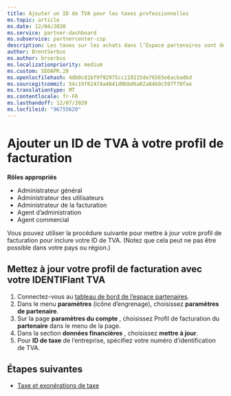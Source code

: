 ```yaml
---
title: Ajouter un ID de TVA pour les taxes professionnelles
ms.topic: article
ms.date: 12/04/2020
ms.service: partner-dashboard
ms.subservice: partnercenter-csp
description: Les taxes sur les achats dans l’Espace partenaires sont déterminées par l’adresse de votre entreprise. Les entreprises dans certains pays peuvent fournir leur numéro de TVA ou leur équivalent local.
author: BrentSerbus
ms.author: brserbus
ms.localizationpriority: medium
ms.custom: SEOAPR.20
ms.openlocfilehash: 4db0c81bf9f92975cc119215de76565e6acbadbd
ms.sourcegitcommit: 54c19f62474a4841d0bbd6a02a84b9c597f70fae
ms.translationtype: MT
ms.contentlocale: fr-FR
ms.lasthandoff: 12/07/2020
ms.locfileid: "96755620"
---
```

# <a name="add-a-vat-id-to-your-billing-profile"></a>Ajouter un ID de TVA à votre profil de facturation

**Rôles appropriés**

- Administrateur général
- Administrateur des utilisateurs
- Administrateur de la facturation
- Agent d’administration
- Agent commercial

Vous pouvez utiliser la procédure suivante pour mettre à jour votre profil de facturation pour inclure votre ID de TVA. (Notez que cela peut ne pas être possible dans votre pays ou région.)

## <a name="update-your-billing-profile-with-your-vat-id"></a>Mettez à jour votre profil de facturation avec votre IDENTIFIant TVA

1. Connectez-vous au [tableau de bord de l’espace partenaires](https://partner.microsoft.com/dashboard/).
2. Dans le menu **paramètres** (icône d’engrenage), choisissez **paramètres de partenaire**.
3. Sur la page **paramètres du compte** , choisissez Profil de facturation du **partenaire** dans le menu de la page.
4. Dans la section **données financières** , choisissez **mettre à jour**.
5. Pour **ID de taxe** de l’entreprise, spécifiez votre numéro d’identification de TVA.

## <a name="next-steps"></a>Étapes suivantes

- [Taxe et exonérations de taxe](tax-and-tax-exemptions.md)
